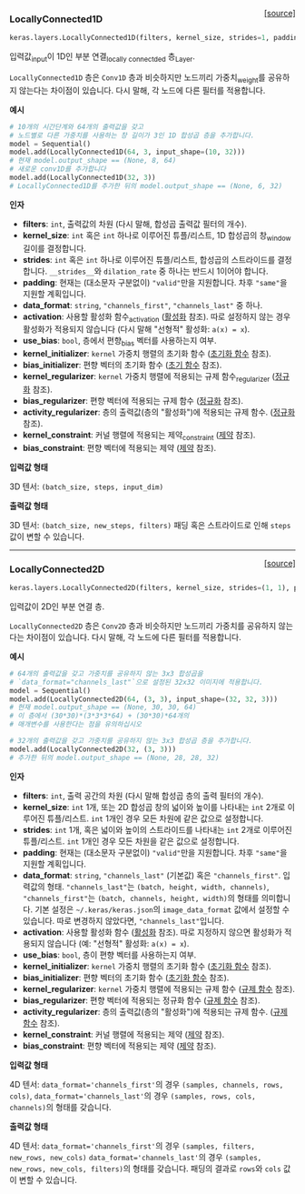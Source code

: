 <span style="float:right;">[[source]](https://github.com/keras-team/keras/blob/master/keras/layers/local.py#L19)</span>
### LocallyConnected1D

```python
keras.layers.LocallyConnected1D(filters, kernel_size, strides=1, padding='valid', data_format=None, activation=None, use_bias=True, kernel_initializer='glorot_uniform', bias_initializer='zeros', kernel_regularizer=None, bias_regularizer=None, activity_regularizer=None, kernel_constraint=None, bias_constraint=None)
```

입력값<sub>input</sub>이 1D인 부분 연결<sub>locally connectded</sub> 층<sub>Layer</sub>.

`LocallyConnected1D` 층은 `Conv1D` 층과 비슷하지만
노드끼리 가중치<sub>weight</sub>를 공유하지 않는다는 차이점이 있습니다.
다시 말해, 각 노드에 다른 필터를 적용합니다.

__예시__

```python
# 10개의 시간단계와 64개의 출력값을 갖고
# 노드별로 다른 가중치를 사용하는 창 길이가 3인 1D 합성곱 층을 추가합니다.
model = Sequential()
model.add(LocallyConnected1D(64, 3, input_shape=(10, 32)))
# 현재 model.output_shape == (None, 8, 64)
# 새로운 conv1D를 추가합니다
model.add(LocallyConnected1D(32, 3))
# LocallyConnected1D를 추가한 뒤의 model.output_shape == (None, 6, 32)
```

__인자__

- __filters__: `int`, 출력값의 차원
    (다시 말해, 합성곱 출력값 필터의 개수).
- __kernel_size__: `int` 혹은 `int` 하나로 이루어진 튜플/리스트,
    1D 합성곱의 창<sub>window</sub> 길이를 결정합니다.
- __strides__: `int` 혹은 `int` 하나로 이루어진 튜플/리스트,
    합성곱의 스트라이드를 결정합니다.
    `__strides__`와 `dilation_rate`  중 하나는 반드시 1이어야 합니다.
- __padding__: 현재는 (대소문자 구분없이) `"valid"`만을 지원합니다.
    차후 `"same"`을 지원할 계획입니다.
- __data_format__: `string`, `"channels_first"`, `"channels_last"` 중 하나.    
- __activation__: 사용할 활성화 함수<sub>activation</sub>
    ([활성화](../activations.md) 참조).
    따로 설정하지 않는 경우 활성화가 적용되지 않습니다
    (다시 말해 "선형적" 활성화: `a(x) = x`).
- __use_bias__: `bool`, 층에서 편향<sub>bias</sub> 벡터를 사용하는지 여부.
- __kernel_initializer__: `kernel` 가중치 행렬의 초기화 함수
    ([초기화 함수](../initializers.md) 참조).
- __bias_initializer__: 편향 벡터의 초기화 함수
    ([초기 함수](../initializers.md) 참조).
- __kernel_regularizer__: `kernel` 가중치 행렬에 적용되는 규제 함수<sub>regularizer</sub>
    ([정규화](../regularizers.md) 참조).
- __bias_regularizer__: 편향 벡터에 적용되는 규제 함수
    ([정규화](../regularizers.md) 참조).
- __activity_regularizer__: 층의 출력값(층의 "활성화")에 적용되는 규제 함수.
    ([정규화](../regularizers.md) 참조).
- __kernel_constraint__: 커널 행렬에 적용되는 제약<sub>constraint</sub>
    ([제약](../constraints.md) 참조).
- __bias_constraint__: 편향 벡터에 적용되는 제약
    ([제약](../constraints.md) 참조).

__입력값 형태__

3D 텐서: `(batch_size, steps, input_dim)`

__출력값 형태__

3D 텐서: `(batch_size, new_steps, filters)`
패딩 혹은 스트라이드로 인해 `steps` 값이 변할 수 있습니다.
    
----

<span style="float:right;">[[source]](https://github.com/keras-team/keras/blob/master/keras/layers/local.py#L183)</span>
### LocallyConnected2D

```python
keras.layers.LocallyConnected2D(filters, kernel_size, strides=(1, 1), padding='valid', data_format=None, activation=None, use_bias=True, kernel_initializer='glorot_uniform', bias_initializer='zeros', kernel_regularizer=None, bias_regularizer=None, activity_regularizer=None, kernel_constraint=None, bias_constraint=None)
```

입력값이 2D인 부분 연결 층.


`LocallyConnected2D` 층은 `Conv2D` 층과 비슷하지만
노드끼리 가중치를 공유하지 않는다는 차이점이 있습니다.
다시 말해, 각 노드에 다른 필터를 적용합니다.

__예시__

```python
# 64개의 출력값을 갖고 가중치를 공유하지 않는 3x3 합성곱을
# `data_format="channels_last"`으로 설정된 32x32 이미지에 적용합니다.
model = Sequential()
model.add(LocallyConnected2D(64, (3, 3), input_shape=(32, 32, 3)))
# 현재 model.output_shape == (None, 30, 30, 64)
# 이 층에서 (30*30)*(3*3*3*64) + (30*30)*64개의
# 매개변수를 사용한다는 점을 유의하십시오

# 32개의 출력값을 갖고 가중치를 공유하지 않는 3x3 합성곱 층을 추가합니다.
model.add(LocallyConnected2D(32, (3, 3)))
# 추가한 뒤의 model.output_shape == (None, 28, 28, 32)
```

__인자__

- __filters__: `int`, 출력 공간의 차원
    (다시 말해 합성곱 층의 출력 필터의 개수).
- __kernel_size__: `int` 1개, 또는 2D 합성곱 창의
    넓이와 높이를 나타내는 `int` 2개로 이루어진 튜플/리스트.
    `int` 1개인 경우 모든 차원에 같은 값으로 설정합니다.
- __strides__: `int` 1개, 혹은 넓이와 높이의
    스트라이드를 나타내는 `int` 2개로 이루어진 튜플/리스트.
    `int` 1개인 경우 모든 차원을 같은 값으로 설정합니다.
- __padding__: 현재는 (대소문자 구분없이) `"valid"`만을 지원합니다.
    차후 `"same"`을 지원할 계획입니다.
- __data_format__: `string`,
    `"channels_last"` (기본값) 혹은 `"channels_first"`.
    입력값의 형태.
    `"channels_last"`는 `(batch, height, width, channels)`, `"channels_first"`는
    `(batch, channels, height, width)`의 형태를 의미합니다.
    기본 설정은 `~/.keras/keras.json`의 `image_data_format` 값에서 설정할 수 있습니다.
    따로 변경하지 않았다면, `"channels_last"`입니다.
- __activation__: 사용할 활성화 함수
    ([활성화](../activations.md) 참조).
    따로 지정하지 않으면 활성화가 적용되지 않습니다
    (예: "선형적" 활성화: `a(x) = x`).
- __use_bias__: `bool`, 층이 편향 벡터를 사용하는지 여부.
- __kernel_initializer__: `kernel` 가중치 행렬의 초기화 함수
    ([초기화 함수](../initializers.md) 참조).
- __bias_initializer__: 편향 벡터의 초기화 함수
    ([초기화 함수](../initializers.md) 참조).
- __kernel_regularizer__: `kernel` 가중치 행렬에 적용되는
    규제 함수 
    ([규제 함수](../regularizers.md) 참조).
- __bias_regularizer__: 편향 벡터에 적용되는 정규화 함수
    ([규제 함수](../regularizers.md) 참조).
- __activity_regularizer__: 층의 출력값(층의 "활성화")에
    적용되는 규제 함수.
    ([규제 함수](../regularizers.md) 참조).
- __kernel_constraint__: 커널 행렬에 적용되는 제약
    ([제약](../constraints.md) 참조).
- __bias_constraint__: 편향 벡터에 적용되는 제약
    ([제약](../constraints.md) 참조).

__입력값 형태__

4D 텐서:
`data_format='channels_first'`의 경우 `(samples, channels, rows, cols)`, 
`data_format='channels_last'`의 경우 `(samples, rows, cols, channels)`의 형태를 갖습니다.

__출력값 형태__

4D 텐서:
`data_format='channels_first'`의 경우 `(samples, filters, new_rows, new_cols)`
`data_format='channels_last'`의 경우 `(samples, new_rows, new_cols, filters)`의 형태를 갖습니다.
패딩의 결과로 `rows`와 `cols` 값이 변할 수 있습니다.
